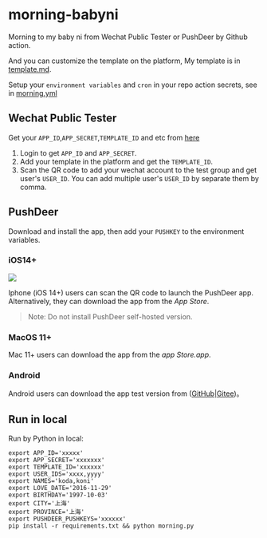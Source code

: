 # morning-babyni

Morning to my baby ni from Wechat Public Tester or PushDeer by Github action.

And you can customize the template on the platform, My template is in [template.md](template.md).

Setup your `environment variables` and `cron` in your repo action secrets, see in [morning.yml](.github/workflows/action.yml)

## Wechat Public Tester

Get your `APP_ID`,`APP_SECRET`,`TEMPLATE_ID` and etc from [here](https://mp.weixin.qq.com/debug/cgi-bin/sandboxinfo?action=showinfo&t=sandbox/index)

1. Login to get `APP_ID` and `APP_SECRET`.
2. Add your template in the platform and get the `TEMPLATE_ID`.
3. Scan the QR code to add your wechat account to the test group and get user's `USER_ID`. You can add multiple user's `USER_ID` by separate them by comma.

## PushDeer

Download and install the app, then add your `PUSHKEY` to the environment variables.

### iOS14+

![](doc/image/clipcode.png)

Iphone (iOS 14+) users can scan the QR code to launch the PushDeer app. Alternatively, they can download the app from the *App Store*.

> Note: Do not install PushDeer self-hosted version.

### MacOS 11+

Mac 11+ users can download the app from the *app Store.app*.

### Android

Android users can download the app test version from ([GitHub](https://github.com/easychen/pushdeer/releases/tag/android1.0alpha)|[Gitee](https://gitee.com/easychen/pushdeer/releases/android1.0alpha))。

## Run in local

Run by Python in local:

```shell
export APP_ID='xxxxx'
export APP_SECRET='xxxxxxx'
export TEMPLATE_ID='xxxxxx'
export USER_IDS='xxxx,yyyy'
export NAMES='koda,koni'
export LOVE_DATE='2016-11-29'
export BIRTHDAY='1997-10-03'
export CITY='上海'
export PROVINCE='上海'
export PUSHDEER_PUSHKEYS='xxxxxx'
pip install -r requirements.txt && python morning.py
```
